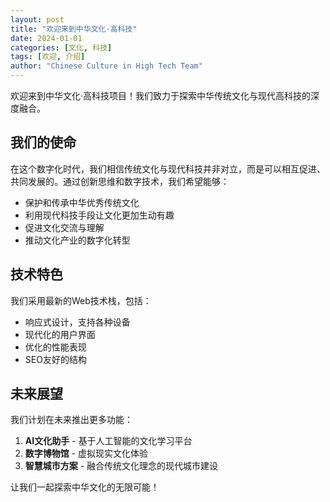 ```yaml
---
layout: post
title: "欢迎来到中华文化·高科技"
date: 2024-01-01
categories: [文化, 科技]
tags: [欢迎, 介绍]
author: "Chinese Culture in High Tech Team"
---
```


欢迎来到中华文化·高科技项目！我们致力于探索中华传统文化与现代高科技的深度融合。

## 我们的使命

在这个数字化时代，我们相信传统文化与现代科技并非对立，而是可以相互促进、共同发展的。通过创新思维和数字技术，我们希望能够：

- 保护和传承中华优秀传统文化
- 利用现代科技手段让文化更加生动有趣
- 促进文化交流与理解
- 推动文化产业的数字化转型

## 技术特色

我们采用最新的Web技术栈，包括：

- 响应式设计，支持各种设备
- 现代化的用户界面
- 优化的性能表现
- SEO友好的结构

## 未来展望

我们计划在未来推出更多功能：

1. **AI文化助手** - 基于人工智能的文化学习平台
2. **数字博物馆** - 虚拟现实文化体验
3. **智慧城市方案** - 融合传统文化理念的现代城市建设

让我们一起探索中华文化的无限可能！
